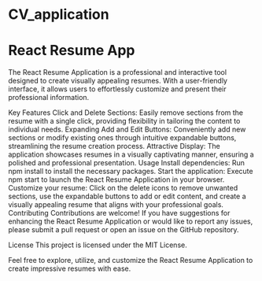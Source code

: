 # CV_application
# React Resume App

The React Resume Application is a professional and interactive tool designed to create visually appealing resumes. With a user-friendly interface, it allows users to effortlessly customize and present their professional information.

Key Features
Click and Delete Sections: Easily remove sections from the resume with a single click, providing flexibility in tailoring the content to individual needs.
Expanding Add and Edit Buttons: Conveniently add new sections or modify existing ones through intuitive expandable buttons, streamlining the resume creation process.
Attractive Display: The application showcases resumes in a visually captivating manner, ensuring a polished and professional presentation.
Usage
Install dependencies: Run npm install to install the necessary packages.
Start the application: Execute npm start to launch the React Resume Application in your browser.
Customize your resume: Click on the delete icons to remove unwanted sections, use the expandable buttons to add or edit content, and create a visually appealing resume that aligns with your professional goals.
Contributing
Contributions are welcome! If you have suggestions for enhancing the React Resume Application or would like to report any issues, please submit a pull request or open an issue on the GitHub repository.

License
This project is licensed under the MIT License.

Feel free to explore, utilize, and customize the React Resume Application to create impressive resumes with ease.
